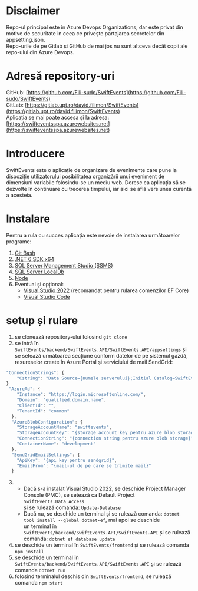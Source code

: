 # Disclaimer
Repo-ul principal este în Azure Devops Organizations, dar este privat din motive de securitate in ceea ce privește partajarea secretelor din appsetting.json.  
Repo-urile de pe Gitlab și GitHub de mai jos nu sunt altceva decât copii ale repo-ului din Azure Devops.

# Adresă repository-uri

GitHub: [https://github.com/Fili-sudo/SwiftEvents](https://github.com/Fili-sudo/SwiftEvents)  
GitLab: [https://gitlab.upt.ro/david.filimon/SwiftEvents](https://gitlab.upt.ro/david.filimon/SwiftEvents)  
Aplicația se mai poate accesa și la adresa: [https://swifteventsspa.azurewebsites.net](https://swifteventsspa.azurewebsites.net)

# Introducere
SwiftEvents este o aplicație de organizare de evenimente care pune la dispoziție utilizatorului posibilitatea organizării unui eveniment de dimensiuni variabile folosindu-se un mediu web. Doresc ca aplicația să se dezvolte în continuare cu trecerea timpului, iar aici se află versiunea curentă a acesteia.

# Instalare
Pentru a rula cu succes aplicația este nevoie de instalarea următoarelor programe:
1. [Git Bash](https://git-scm.com/downloads)
2. [.NET 6 SDK x64](https://dotnet.microsoft.com/en-us/download)
3. [SQL Server Management Studio (SSMS)](https://learn.microsoft.com/en-us/sql/database-engine/configure-windows/sql-server-express-localdb?view=sql-server-ver15)
4. [SQL Server LocalDb](https://learn.microsoft.com/en-us/sql/database-engine/configure-windows/sql-server-express-localdb?view=sql-server-ver15)
5. [Node](https://nodejs.org/en/download)
6. Eventual și opțional:
   * [Visual Studio 2022](https://visualstudio.microsoft.com/downloads/) (recomandat pentru rularea comenzilor EF Core)
   * [Visual Studio Code](https://code.visualstudio.com/download)

# setup și rulare
1. se clonează repository-ului folosind `git clone `
2. se intră în `SwiftEvents/backend/SwiftEvents.API/SwiftEvents.API/appsettings` și se
setează următoarea secțiune conform datelor de pe sistemul gazdă, resureselor create în
Azure Portal și serviciului de mail SendGrid:
```Javascript
"ConnectionStrings": {
    "Cstring": "Data Source={numele serverului};Initial Catalog=SwiftEvents;Integrated Security=True;Connect Timeout=30;Encrypt=False;TrustServerCertificate=False;ApplicationIntent=ReadWrite;MultiSubnetFailover=False"
}
 "AzureAd": {
    "Instance": "https://login.microsoftonline.com/",
    "Domain": "qualified.domain.name",
    "ClientId": "",
    "TenantId": "common"
  },
  "AzureBlobConfiguration": {
    "StorageAccountName": "swiftevents",
    "StorageAccountKey": "{storage account key pentru azure blob storage}",
    "ConnectionString": "{connection string pentru azure blob storage}",
    "ContainerName": "development"
  },
  "SendGridEmailSettings": {
    "ApiKey": "{api key pentru sendgrid}",
    "EmailFrom": "{mail-ul de pe care se trimite mail}"
  }
```
3. 
    * Dacă s-a instalat Visual Studio 2022, se deschide Project Manager Console (PMC), se setează ca Default Project `SwiftEvents.Data_Access`  
    și se rulează comanda: `Update-Database`
    * Dacă nu, se deschide un terminal și se rulează comanda: `dotnet tool install --global dotnet-ef`, mai apoi se deschide  
    un terminal în `SwiftEvents/backend/SwiftEvents.API/SwiftEvents.API` și se rulează comanda: `dotnet ef database update`
4. se deschide un terminal în `SwiftEvents/frontend` și se rulează comanda `npm install`
5. se deschide un terminal în  `SwiftEvents/backend/SwiftEvents.API/SwiftEvents.API` și se rulează comanda `dotnet run`
6. folosind terminalul deschis din `SwiftEvents/frontend`, se rulează comanda `npm start`
